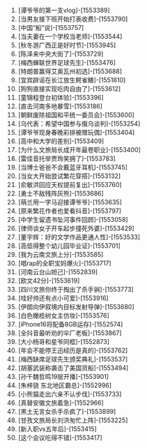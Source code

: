 
1. [谭爷爷的第一支vlog]-[1553389]
1. [当男友接下班开始打表收费]-[1553790]
1. [中国“船”说]-[1553757]
1. [当夫妻在一个学校当老师]-[1553544]
1. [秋冬游广西正是好时节]-[1553945]
1. [陈泽来中央大街了]-[1553729]
1. [梅西蝉联世界足球先生]-[1553476]
1. [特朗普赢得艾奥瓦州初选]-[1553688]
1. [宜宾辟谣在长江放生鳄雀鳝]-[1551810]
1. [狗狗直接实现吃肉自由了]-[1553612]
1. [童锦程登台初体验]-[1553396]
1. [直击河南多地暴雪]-[1553186]
1. [朝鲜废除祖国和平统一委员会]-[1553600]
1. [乌代表：希望中国参与俄乌谈判]-[1553254]
1. [谭爷爷现身春晚彩排被赠玩偶]-[1553404]
1. [高中和大学的差别]-[1553409]
1. [为什么文旅局长成开年最卷职业]-[1553400]
1. [雷佳音托举贾玲笑拥了]-[1553783]
1. [当博士爸爸不会戴蓝牙耳机]-[1553745]
1. [当女大开始尝试繁花穿搭]-[1553132]
1. [俞敏洪回应天权提前复出]-[1553760]
1. [勇士不敌残阵灰熊]-[1553686]
1. [萌兰用一字马迎接谭爷爷]-[1553635]
1. [原来繁花作者也爱看抖音]-[1553797]
1. [中学生留遗书坠河事件回顾]-[1553058]
1. [律师谈女子开车起步撞死外婆]-[1553429]
1. [董宇辉：好的文学作品更通人性]-[1553533]
1. [高低得整个幼儿园毕业证]-[1553701]
1. [我为云南文旅上分]-[1553585]
1. [唱rap的全职宝妈爆火]-[1553717]
1. [河南云台山妲己]-[1552839]
1. [欧文42分]-[1553619]
1. [四川文旅你终于掏出了杀手锏]-[1553773]
1. [哇好帅还有点小可爱]-[1553916]
1. [伊朗向伊叙境内目标发射导弹]-[1553680]
1. [白色橄榄树女主仿妆]-[1553576]
1. [iPhone16将配备8GB运存]-[1552574]
1. [全抖音最听劝的伞厂老板]-[1553867]
1. [大小杨哥和星爷同框]-[1552873]
1. [年会不能停王迅经历是真的]-[1553762]
1. [梅西缺席足球先生颁奖典礼]-[1553537]
1. [胡塞武装称袭击了美国货船]-[1553494]
1. [孙千魏哲鸣19层开播]-[1553901]
1. [朱梓骁 东北地区霸总]-[1552996]
1. [小熊猫走出六亲不认步伐]-[1553733]
1. [真替安徽文旅着急]-[1552966]
1. [黑土无言女杀手杀疯了]-[1553899]
1. [甘孜文旅局长刘洪匆忙上阵]-[1553225]
1. [新入职vs五年后]-[1553415]
1. [这个会议吃得不错]-[1553417]